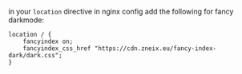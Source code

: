 in your `location` directive in nginx config add the following for fancy darkmode:

```nginx
location / {
    fancyindex on;
    fancyindex_css_href "https://cdn.zneix.eu/fancy-index-dark/dark.css";
}
```
